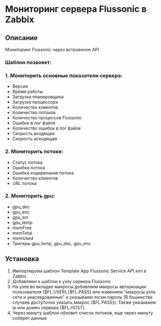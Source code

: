 # Мониторинг сервера Flussonic в Zabbix
## Описание
Мониторинг Flussonic через встроенное API 
### Шаблон позвояет:
### 1. Мониторить основные показатели сервера:
* Версия
* Время работы
* Загрузка планировщика
* Загрузка процессора
* Количество клиентов
* Количество потоков
* Количество процессов Flussonic
* Ошибки в лог файле
* Количество ошибок в лог файле
* Скорость входящая
* Скорость исходящая
### 2. Мониторить потоки:
* Статус потока
* Ошибки потока
* Ошибки кодирвоания потока
* Количество клиентов
* URL потока
### 2. Мониторить gpu:
* gpu_dec
* gpu_enc
* gpu_sm
* gpu_temp
* memFree
* memTotal
* memUsed
* Тригеры gpu_temp, gpu_dec, gpu_enc
## Установка
1. Импортируем шаблон Template App Flussonic Service API.xml в Zabbix
2. Добавляем к шаблон к узлу сервера Flussonic
3. На узле во вкладке макросы добавляем макросы авторизации пользователя {$FL.USER},{$FL.PASS} или изменяем "макросы узла сети и унаследованные" и указываем логин пароль (В бошинстве случаев достуточно указать макрос {$FL.PASS}). Также указываем ip или домен сервера {$FL.HOST}.
4. Через минуту шаблон обновит список потоков, еще через минуту соберет данные
